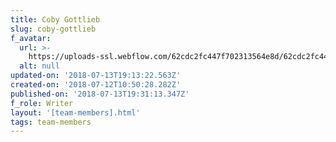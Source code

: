 ```yaml
---
title: Coby Gottlieb
slug: coby-gottlieb
f_avatar:
  url: >-
    https://uploads-ssl.webflow.com/62cdc2fc447f702313564e8d/62cdc2fc447f70b5ec564f0d_10.jpg
  alt: null
updated-on: '2018-07-13T19:13:22.563Z'
created-on: '2018-07-12T10:50:28.282Z'
published-on: '2018-07-13T19:31:13.347Z'
f_role: Writer
layout: '[team-members].html'
tags: team-members
---
```



